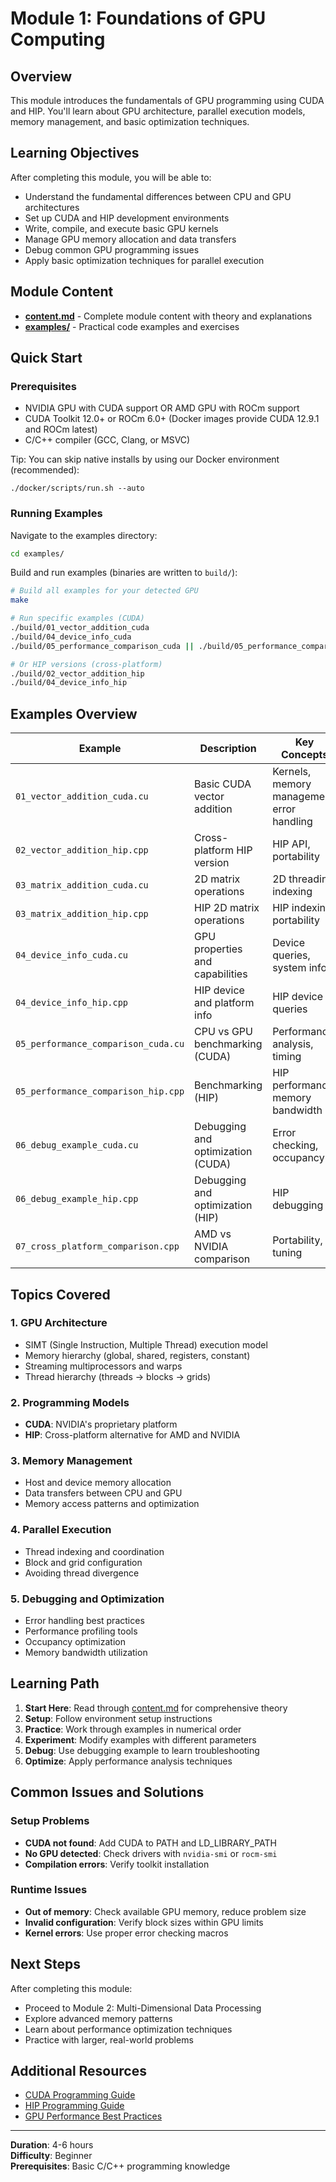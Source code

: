 # Module 1: Foundations of GPU Computing

## Overview
This module introduces the fundamentals of GPU programming using CUDA and HIP. You'll learn about GPU architecture, parallel execution models, memory management, and basic optimization techniques.

## Learning Objectives
After completing this module, you will be able to:
- Understand the fundamental differences between CPU and GPU architectures
- Set up CUDA and HIP development environments  
- Write, compile, and execute basic GPU kernels
- Manage GPU memory allocation and data transfers
- Debug common GPU programming issues
- Apply basic optimization techniques for parallel execution

## Module Content
- **[content.md](content.md)** - Complete module content with theory and explanations
- **[examples/](examples/)** - Practical code examples and exercises

## Quick Start

### Prerequisites
- NVIDIA GPU with CUDA support OR AMD GPU with ROCm support
- CUDA Toolkit 12.0+ or ROCm 6.0+ (Docker images provide CUDA 12.9.1 and ROCm latest)
- C/C++ compiler (GCC, Clang, or MSVC)

Tip: You can skip native installs by using our Docker environment (recommended):
```
./docker/scripts/run.sh --auto
```

### Running Examples

Navigate to the examples directory:
```bash
cd examples/
```

Build and run examples (binaries are written to `build/`):
```bash
# Build all examples for your detected GPU
make

# Run specific examples (CUDA)
./build/01_vector_addition_cuda
./build/04_device_info_cuda
./build/05_performance_comparison_cuda || ./build/05_performance_comparison

# Or HIP versions (cross-platform)
./build/02_vector_addition_hip
./build/04_device_info_hip
```

## Examples Overview

| Example | Description | Key Concepts |
|---------|-------------|--------------|
| `01_vector_addition_cuda.cu` | Basic CUDA vector addition | Kernels, memory management, error handling |
| `02_vector_addition_hip.cpp` | Cross-platform HIP version | HIP API, portability |
| `03_matrix_addition_cuda.cu` | 2D matrix operations | 2D threading, indexing |
| `03_matrix_addition_hip.cpp` | HIP 2D matrix operations | HIP indexing, portability |
| `04_device_info_cuda.cu` | GPU properties and capabilities | Device queries, system info |
| `04_device_info_hip.cpp` | HIP device and platform info | HIP device queries |
| `05_performance_comparison_cuda.cu` | CPU vs GPU benchmarking (CUDA) | Performance analysis, timing |
| `05_performance_comparison_hip.cpp` | Benchmarking (HIP) | HIP performance, memory bandwidth |
| `06_debug_example_cuda.cu` | Debugging and optimization (CUDA) | Error checking, occupancy |
| `06_debug_example_hip.cpp` | Debugging and optimization (HIP) | HIP debugging |
| `07_cross_platform_comparison.cpp` | AMD vs NVIDIA comparison | Portability, tuning |

## Topics Covered

### 1. GPU Architecture
- SIMT (Single Instruction, Multiple Thread) execution model
- Memory hierarchy (global, shared, registers, constant)
- Streaming multiprocessors and warps
- Thread hierarchy (threads → blocks → grids)

### 2. Programming Models
- **CUDA**: NVIDIA's proprietary platform
- **HIP**: Cross-platform alternative for AMD and NVIDIA

### 3. Memory Management
- Host and device memory allocation
- Data transfers between CPU and GPU
- Memory access patterns and optimization

### 4. Parallel Execution
- Thread indexing and coordination
- Block and grid configuration
- Avoiding thread divergence

### 5. Debugging and Optimization
- Error handling best practices
- Performance profiling tools
- Occupancy optimization
- Memory bandwidth utilization

## Learning Path

1. **Start Here**: Read through [content.md](content.md) for comprehensive theory
2. **Setup**: Follow environment setup instructions
3. **Practice**: Work through examples in numerical order
4. **Experiment**: Modify examples with different parameters
5. **Debug**: Use debugging example to learn troubleshooting
6. **Optimize**: Apply performance analysis techniques

## Common Issues and Solutions

### Setup Problems
- **CUDA not found**: Add CUDA to PATH and LD_LIBRARY_PATH
- **No GPU detected**: Check drivers with `nvidia-smi` or `rocm-smi`
- **Compilation errors**: Verify toolkit installation

### Runtime Issues  
- **Out of memory**: Check available GPU memory, reduce problem size
- **Invalid configuration**: Verify block sizes within GPU limits
- **Kernel errors**: Use proper error checking macros

## Next Steps
After completing this module:
- Proceed to Module 2: Multi-Dimensional Data Processing
- Explore advanced memory patterns
- Learn about performance optimization techniques
- Practice with larger, real-world problems

## Additional Resources
- [CUDA Programming Guide](https://docs.nvidia.com/cuda/cuda-c-programming-guide/)
- [HIP Programming Guide](https://rocmdocs.amd.com/projects/HIP/en/latest/)
- [GPU Performance Best Practices](https://docs.nvidia.com/cuda/cuda-c-best-practices-guide/)

---
**Duration**: 4-6 hours  
**Difficulty**: Beginner  
**Prerequisites**: Basic C/C++ programming knowledge